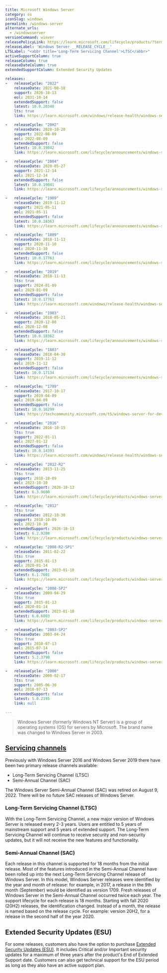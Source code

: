 ```yaml
---
title: Microsoft Windows Server
category: os
iconSlug: windows
permalink: /windows-server
alternate_urls:
  - /windowsserver
versionCommand: winver
releasePolicyLink: https://learn.microsoft.com/lifecycle/products/?terms=Windows%20Server
releaseLabel: 'Windows Server __RELEASE_CYCLE__'
LTSLabel: "<abbr title='Long-Term Servicing Channel'>LTSC</abbr>"
activeSupportColumn: true
releaseColumn: true
releaseDateColumn: true
extendedSupportColumn: Extended Security Updates

releases:
-   releaseCycle: "2022"
    releaseDate: 2021-08-18
    support: 2026-10-13
    eol: 2031-10-14
    extendedSupport: false
    latest: 10.0.20348
    lts: true
    link: https://learn.microsoft.com/windows/release-health/windows-server-release-info

-   releaseCycle: "20H2"
    releaseDate: 2020-10-20
    support: 2022-08-09
    eol: 2022-08-09
    extendedSupport: false
    latest: 10.0.19042
    link: https://learn.microsoft.com/lifecycle/announcements/windows-server-20h2-retiring

-   releaseCycle: "2004"
    releaseDate: 2020-05-27
    support: 2021-12-14
    eol: 2021-12-14
    extendedSupport: false
    latest: 10.0.19041
    link: https://learn.microsoft.com/lifecycle/announcements/windows-server-version-2004-end-of-servicing

-   releaseCycle: "1909"
    releaseDate: 2019-11-12
    support: 2021-05-11
    eol: 2021-05-11
    extendedSupport: false
    latest: 10.0.18363
    link: https://learn.microsoft.com/lifecycle/announcements/windows-server-1909-end-of-servicing

-   releaseCycle: "1809"
    releaseDate: 2018-11-13
    support: 2020-11-10
    eol: 2020-11-10
    extendedSupport: false
    latest: 10.0.17763
    link: https://learn.microsoft.com/lifecycle/announcements/windows-server-1809-end-of-servicing

-   releaseCycle: "2019"
    releaseDate: 2018-11-13
    lts: true
    support: 2024-01-09
    eol: 2029-01-09
    extendedSupport: false
    latest: 10.0.17763
    link: https://learn.microsoft.com/windows/release-health/windows-server-release-info

-   releaseCycle: "1903"
    releaseDate: 2018-05-21
    support: 2020-12-08
    eol: 2020-12-08
    extendedSupport: false
    latest: 10.0.18362
    link: https://learn.microsoft.com/lifecycle/announcements/windows-server-1809-end-of-servicing

-   releaseCycle: "1803"
    releaseDate: 2018-04-30
    support: 2019-11-12
    eol: 2019-11-12
    extendedSupport: false
    latest: 10.0.17134
    link: https://learn.microsoft.com/lifecycle/announcements/windows-server-1803-end-of-servicing

-   releaseCycle: "1709"
    releaseDate: 2017-10-17
    support: 2019-04-09
    eol: 2019-04-09
    extendedSupport: false
    latest: 10.0.16299
    link: https://techcommunity.microsoft.com/t5/windows-server-for-developers/windows-server-version-1709-lifecycle-announcement/m-p/379766

-   releaseCycle: "2016"
    releaseDate: 2016-10-15
    lts: true
    support: 2022-01-11
    eol: 2027-01-12
    extendedSupport: false
    latest: 10.0.14393
    link: https://learn.microsoft.com/windows/release-health/windows-server-release-info

-   releaseCycle: "2012-R2"
    releaseDate: 2013-11-25
    lts: true
    support: 2018-10-09
    eol: 2023-10-10
    extendedSupport: 2026-10-13
    latest: 6.3.9600
    link: https://learn.microsoft.com/lifecycle/products/windows-server-2012-r2

-   releaseCycle: "2012"
    lts: true
    releaseDate: 2012-10-30
    support: 2018-10-09
    eol: 2023-10-10
    extendedSupport: 2026-10-13
    latest: 6.2.9200
    link: https://learn.microsoft.com/lifecycle/products/windows-server-2012

-   releaseCycle: "2008-R2-SP1"
    releaseDate: 2011-02-22
    lts: true
    support: 2015-01-13
    eol: 2020-01-14
    extendedSupport: 2023-01-10
    latest: 6.1.7601
    link: https://learn.microsoft.com/lifecycle/products/windows-server-2008-r2

-   releaseCycle: "2008-SP2"
    releaseDate: 2009-04-29
    lts: true
    support: 2015-01-13
    eol: 2020-01-14
    extendedSupport: 2023-01-10
    latest: 6.0.6003
    link: https://learn.microsoft.com/lifecycle/products/windows-server-2008

-   releaseCycle: "2003-SP2"
    releaseDate: 2003-04-24
    lts: true
    support: 2010-07-13
    eol: 2015-07-14
    extendedSupport: false
    latest: 5.2.3790
    link: https://learn.microsoft.com/lifecycle/products/windows-server-2003-

-   releaseCycle: "2000"
    releaseDate: 2000-02-17
    lts: true
    support: 2005-06-30
    eol: 2010-07-13
    extendedSupport: false
    latest: 5.0.2195
    link: null

---
```


> Windows Server (formerly Windows NT Server) is a group of operating systems (OS) for servers by
> Microsoft. The brand name was changed to Windows Server in 2003.

## [Servicing channels](https://learn.microsoft.com/windows-server/get-started/servicing-channels-comparison)
Previously with Windows Server 2016 and Windows Server 2019 there have been two primary release channels available:
* Long-Term Servicing Channel (LTSC)
* Semi-Annual Channel (SAC)

The Windows Server Semi-Annual Channel (SAC) was retired on August 9, 2022. There will be no future SAC releases of Windows Server.

### Long-Term Servicing Channel (LTSC)
With the Long-Term Servicing Channel, a new major version of Windows Server is released every 2-3 years. Users are entitled to 5 years of mainstream support and 5 years of extended support. The Long-Term Servicing Channel will continue to receive security and non-security updates, but it will not receive the new features and functionality.

### Semi-Annual Channel (SAC)
Each release in this channel is supported for 18 months from the initial release. Most of the features introduced in the Semi-Annual Channel have been rolled up into the next Long-Term Servicing Channel release of Windows Server.
In this model, Windows Server releases were identified by the year and month of release: for example, in 2017, a release in the 9th month (September) would be identified as version 1709. Fresh releases of Windows Server in the Semi-Annual Channel occurred twice each year. The support lifecycle for each release is 18 months. Starting with fall 2020 (20H2) releases, the identification changed. Instead of a month, the release is named based on the release cycle. For example: version 20H2, for a release in the second half of the year 2020.

## Extended Security Updates (ESU)

For some releases, customers also have the option to purchase [Extended Security Updates (ESU)](https://learn.microsoft.com/lifecycle/faq/extended-security-updates).
It includes Critical and/or Important security updates for a maximum of three years after the
product's End of Extended Support date. Customers can also get technical support for the ESU period
as long as they also have an active support plan.
